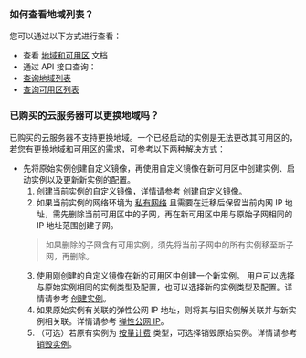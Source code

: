 ### 如何查看地域列表？

您可以通过以下方式进行查看：
- 查看 [地域和可用区](https://intl.cloud.tencent.com/document/product/213/6091) 文档
- 通过 API 接口查询：
 - [查询地域列表](https://intl.cloud.tencent.com/document/product/213/15708)
 - [查询可用区列表](https://intl.cloud.tencent.com/document/product/213/35071)

### 已购买的云服务器可以更换地域吗？

已购买的云服务器不支持更换地域。一个已经启动的实例是无法更改其可用区的，若您有更换地域和可用区的需求，可参考以下两种解决方式：

- 先将原始实例创建自定义镜像，再使用自定义镜像在新可用区中创建实例、启动实例以及更新新实例的配置。
  1. 创建当前实例的自定义镜像，详情请参考  [创建自定义镜像](https://intl.cloud.tencent.com/document/product/213/4942)。
  2. 如果当前实例的网络环境为 [私有网络](https://intl.cloud.tencent.com/document/product/213/5227) 且需要在迁移后保留当前内网 IP 地址，需先删除当前可用区中的子网，再在新可用区中用与原始子网相同的 IP 地址范围创建子网。
  > 如果删除的子网含有可用实例，须先将当前子网中的所有实例移至新子网，再删除。
  >
  3. 使用刚创建的自定义镜像在新的可用区中创建一个新实例。
  用户可以选择与原始实例相同的实例类型及配置，也可以选择新的实例类型及配置。详情请参考 [创建实例](https://intl.cloud.tencent.com/document/product/213/4855)。
  4. 如果原始实例有关联的弹性公网 IP 地址，则将其与旧实例解关联并与新实例相关联。详情请参考 [弹性公网 IP](https://intl.cloud.tencent.com/document/product/213/5733)。
  5. （可选）若原有实例为 [按量计费](https://intl.cloud.tencent.com/document/product/213/2180) 类型，可选择销毁原始实例。详情请参考 [销毁实例](https://intl.cloud.tencent.com/document/product/213/4930)。
